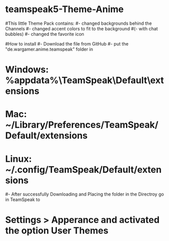 # teamspeak5-Theme-Anime
#This little Theme Pack contains:
#- changed backgrounds behind the Channels
#- changed accent colors to fit to the background
#(- with chat bubbles)
#- changed the favorite icon


#How to install
#- Download the file from GitHub
#- put the "de.wargamer.anime.teamspeak" folder in
#   Windows: %appdata%\TeamSpeak\Default\extensions
#   Mac: ~/Library/Preferences/TeamSpeak/Default/extensions
#   Linux: ~/.config/TeamSpeak/Default/extensions
#- After successfully Downloading and Placing the folder in the Directroy go in TeamSpeak to
# Settings > Apperance and activated the option User Themes
